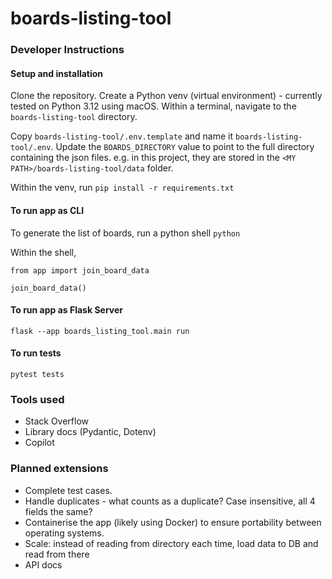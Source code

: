 # boards-listing-tool



### Developer Instructions

#### Setup and installation
Clone the repository. 
Create a Python venv (virtual environment) - currently tested on Python 3.12 using macOS.
Within a terminal, navigate to the `boards-listing-tool` directory.

Copy `boards-listing-tool/.env.template` and name it `boards-listing-tool/.env`. Update the `BOARDS_DIRECTORY` value to point to the full directory containing the json files. e.g. in this project, they are stored in the `<MY PATH>/boards-listing-tool/data` folder.

Within the venv, run ```pip install -r requirements.txt```

#### To run app as CLI
To generate the list of boards, run a python shell ```python```

Within the shell,

```
from app import join_board_data

join_board_data()
```

#### To run app as Flask Server
```flask --app boards_listing_tool.main run```

#### To run tests
```pytest tests```

### Tools used
* Stack Overflow
* Library docs (Pydantic, Dotenv)
* Copilot


### Planned extensions
* Complete test cases.
* Handle duplicates - what counts as a duplicate? Case insensitive, all 4 fields the same?
* Containerise the app (likely using Docker) to ensure portability between operating systems.
* Scale: instead of reading from directory each time, load data to DB and read from there
* API docs
